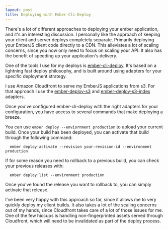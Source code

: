 ```yaml
---
layout: post
title: Deploying with Ember-Cli-Deploy
---
```

There's a lot of different approaches to deploying your ember application, and
it's an interesting discussion. I personally like the approach of keeping your
client and server deploys completely separate. Primarily deploying your EmberJS
client code directly to a CDN. This alleviates a lot of scaling concerns, since
you now only need to focus on scaling your API. It also has the benefit of
speeding up your application's delivery.

One of the tools I use for my deploys is
[ember-cli-deploy](http://ember-cli.github.io/ember-cli-deploy/). It's based on
a lightning fast deploy philosophy, and is built around using adapters for your
specific deployment strategy.

I use Amazon Cloudfront to serve my EmberJS applications from s3. For that
approach I use the
[ember-deploy-s3](https://github.com/LevelbossMike/ember-deploy-s3) and
[ember-deploy-s3-index](https://github.com/Kerry350/ember-deploy-s3-index)
adapters.

Once you've configured ember-cli-deploy with the right adapters for your
configuration, you have access to several commands that make deploying a
breeze.

You can use `ember deploy --enviornment production` to upload your current
build. Once your build has been deployed, you can activate that build through
the following command:

```
  ember deploy:activate --revision your-revision-id --environment production
```

If for some reason you need to rollback to a previous build, you can check your
previous releases with:

```
  ember deploy:list --environment production
```

Once you've found the release you want to rollback to, you can simply activate
that release.

I've been very happy with this approach so far, since it allows me to very
quickly deploy my client builds. It also takes a lot of the scaling concerns
out of my hands, since Cloudfront takes care of a lot of those issues for me.
One of the few hiccups is handling non-fingerprinted assets served through
Cloudfront, which will need to be invalidated as part of the deploy process.

